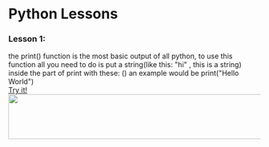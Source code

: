 <html>
  <h1>Python Lessons</h1>
  <h3>Lesson 1:</h3>
  <p>the print() function is the most basic output of all python, to use this function all you need to do is put a string(like this: "hi" , this is a string) inside the part of print with these: ()
  an example would be print("Hello World")
<br>
  <a href="https://www.w3schools.com/python/trypython.asp?filename=demo_default">Try it!</a>
</html>
<a href="https://track.fiverr.com/visit/?bta=176920&nci=6314" Target="_Top"><img border="0" src="https://fiverr.ck-cdn.com/tn/serve/?cid=9457376"  width="728" height="90"></a>
